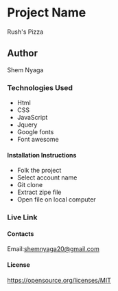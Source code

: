 # Project Name
Rush's Pizza
## Author
Shem Nyaga
### Technologies Used
* Html
* CSS
* JavaScript 
* Jquery
* Google fonts
* Font awesome
#### Installation Instructions
* Folk the project
* Select account name
* Git clone
* Extract zipe file
* Open file on local computer
### Live Link

#### Contacts
Email:shemnyaga20@gmail.com
#### License
https://opensource.org/licenses/MIT

